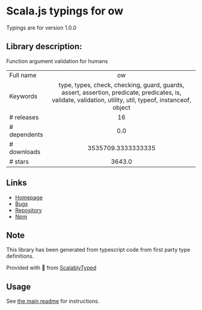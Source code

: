 
# Scala.js typings for ow

Typings are for version 1.0.0

## Library description:
Function argument validation for humans

|                    |                 |
| ------------------ | :-------------: |
| Full name          | ow |
| Keywords           | type, types, check, checking, guard, guards, assert, assertion, predicate, predicates, is, validate, validation, utility, util, typeof, instanceof, object |
| # releases         | 16 |
| # dependents       | 0.0 |
| # downloads        | 3535709.3333333335 |
| # stars            | 3643.0 |

## Links
- [Homepage](https://github.com/sindresorhus/ow#readme)
- [Bugs](https://github.com/sindresorhus/ow/issues)
- [Repository](https://github.com/sindresorhus/ow)
- [Npm](https://www.npmjs.com/package/ow)
    


## Note
This library has been generated from typescript code from first party type definitions.

Provided with :purple_heart: from [ScalablyTyped](https://github.com/oyvindberg/ScalablyTyped)

## Usage
See [the main readme](../../readme.md) for instructions.


